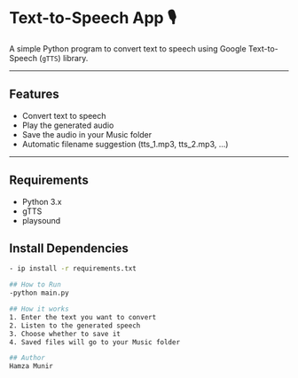 # Text-to-Speech App 🎙️

A simple Python program to convert text to speech using Google Text-to-Speech (`gTTS`) library.

---

## Features
- Convert text to speech
- Play the generated audio
- Save the audio in your Music folder
- Automatic filename suggestion (tts_1.mp3, tts_2.mp3, ...)

---

## Requirements
- Python 3.x
- gTTS
- playsound

## Install Dependencies
```bash
- ip install -r requirements.txt

## How to Run
-python main.py

## How it works
1. Enter the text you want to convert
2. Listen to the generated speech
3. Choose whether to save it
4. Saved files will go to your Music folder

## Author
Hamza Munir
